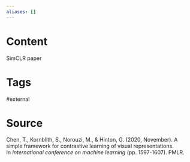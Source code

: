 ```yaml
---
aliases: []
---
```

# Content
SimCLR paper

# Tags
#external 

# Source
Chen, T., Kornblith, S., Norouzi, M., & Hinton, G. (2020, November). A simple framework for contrastive learning of visual representations. In _International conference on machine learning_ (pp. 1597-1607). PMLR.

